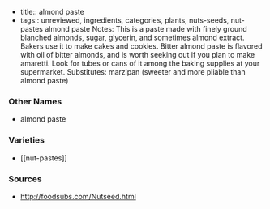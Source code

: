 - title:: almond paste
- tags:: unreviewed, ingredients, categories, plants, nuts-seeds, nut-pastes
almond paste Notes: This is a paste made with finely ground blanched almonds, sugar, glycerin, and sometimes almond extract. Bakers use it to make cakes and cookies. Bitter almond paste is flavored with oil of bitter almonds, and is worth seeking out if you plan to make amaretti. Look for tubes or cans of it among the baking supplies at your supermarket. Substitutes: marzipan (sweeter and more pliable than almond paste)

### Other Names

* almond paste

### Varieties

* [[nut-pastes]]

### Sources
* http://foodsubs.com/Nutseed.html

